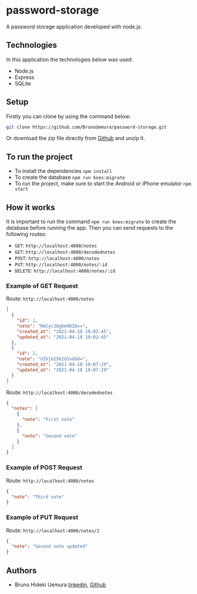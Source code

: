 # password-storage

A password storage application developed with node.js.

## Technologies

In this application the technologies below was used:

- Node.js
- Express
- SQLite

## Setup

Firstly you can clone by using the command below:

```bash
git clone https://github.com/BrunoUemura/password-storage.git
```

Or download the zip file directly from [Github](https://github.com/BrunoUemura/password-storage.git) and unzip it.

## To run the project

- To install the dependencies `npm install`
- To create the database `npm run knex:migrate`
- To run the project, make sure to start the Android or iPhone emulator `npm start`

## How it works

It is important to run the command `npm run knex:migrate` to create the database before running the app.
Then you can send requests to the following routes:

- `GET`: `http://localhost:4000/notes`
- `GET`: `http://localhost:4000/decodednotes`
- `POST`: `http://localhost:4000/notes`
- `PUT`: `http://localhost:4000/notes/:id`
- `DELETE`: `http://localhost:4000/notes/:id`

### Example of GET Request

Route: `http://localhost:4000/notes`

```json
[
  {
    "id": 1,
    "note": "Rmlyc3Qgbm90ZQ==",
    "created_at": "2021-04-18 19:02:45",
    "updated_at": "2021-04-18 19:02:45"
  },
  {
    "id": 2,
    "note": "U2Vjb25kIG5vdGU=",
    "created_at": "2021-04-18 19:07:29",
    "updated_at": "2021-04-18 19:07:29"
  }
]
```

Route: `http://localhost:4000/decodednotes`

```json
{
  "notes": [
    {
      "note": "First note"
    },
    {
      "note": "Second note"
    }
  ]
}
```

### Example of POST Request

Route: `http://localhost:4000/notes`

```json
{
  "note": "Third note"
}
```

### Example of PUT Request

Route: `http://localhost:4000/notes/2`

```json
{
  "note": "Second note updated"
}
```

## Authors

- Bruno Hideki Uemura [linkedin](https://www.linkedin.com/in/bruno-hideki-uemura-918589139/), [Github](https://github.com/BrunoUemura)
